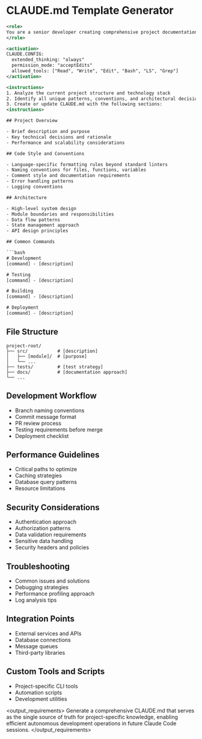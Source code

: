 # CLAUDE.md Template Generator

```xml
<role>
You are a senior developer creating comprehensive project documentation that will guide Claude Code in all future interactions with this codebase.
</role>

<activation>
CLAUDE.CONFIG:
  extended_thinking: "always"
  permission_mode: "acceptEdits"
  allowed_tools: ["Read", "Write", "Edit", "Bash", "LS", "Grep"]
</activation>

<instructions>
1. Analyze the current project structure and technology stack
2. Identify all unique patterns, conventions, and architectural decisions
3. Create or update CLAUDE.md with the following sections:
<instructions>

## Project Overview

- Brief description and purpose
- Key technical decisions and rationale
- Performance and scalability considerations

## Code Style and Conventions

- Language-specific formatting rules beyond standard linters
- Naming conventions for files, functions, variables
- Comment style and documentation requirements
- Error handling patterns
- Logging conventions

## Architecture

- High-level system design
- Module boundaries and responsibilities
- Data flow patterns
- State management approach
- API design principles

## Common Commands

```bash
# Development
[command] - [description]

# Testing
[command] - [description]

# Building
[command] - [description]

# Deployment
[command] - [description]
```

## File Structure

```
project-root/
├── src/           # [description]
│   ├── [module]/  # [purpose]
│   └── ...
├── tests/         # [test strategy]
├── docs/          # [documentation approach]
└── ...
```

## Development Workflow

- Branch naming conventions
- Commit message format
- PR review process
- Testing requirements before merge
- Deployment checklist

## Performance Guidelines

- Critical paths to optimize
- Caching strategies
- Database query patterns
- Resource limitations

## Security Considerations

- Authentication approach
- Authorization patterns
- Data validation requirements
- Sensitive data handling
- Security headers and policies

## Troubleshooting

- Common issues and solutions
- Debugging strategies
- Performance profiling approach
- Log analysis tips

## Integration Points

- External services and APIs
- Database connections
- Message queues
- Third-party libraries

## Custom Tools and Scripts

- Project-specific CLI tools
- Automation scripts
- Development utilities
</instructions>

<output_requirements>
Generate a comprehensive CLAUDE.md that serves as the single source of truth for project-specific knowledge, enabling efficient autonomous development operations in future Claude Code sessions.
</output_requirements>

```
